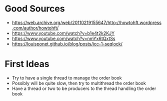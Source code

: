 # Good Sources
- https://web.archive.org/web/20110219155647/http://howtohft.wordpress.com/author/howtohft/
- https://www.youtube.com/watch?v=b1e4t2k2KJY
- https://www.youtube.com/watch?v=nmYx6tQxtSs
- https://louisponet.github.io/blog/posts/icc-1-seqlock/

# First Ideas

- Try to have a single thread to manage the order book
- Possibly will be quite slow, then try to multithread the order book
- Have a thread or two to be producers to the thread handling the order book